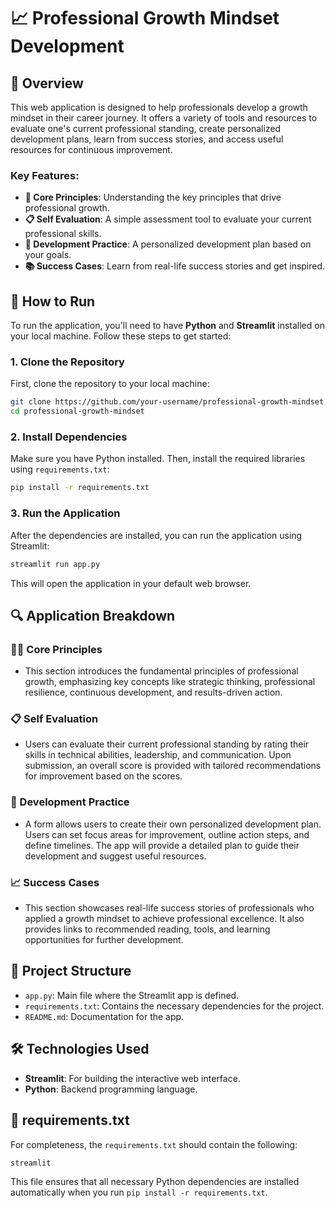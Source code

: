
# 📈 Professional Growth Mindset Development

## 🌟 Overview
This web application is designed to help professionals develop a growth mindset in their career journey. It offers a variety of tools and resources to evaluate one's current professional standing, create personalized development plans, learn from success stories, and access useful resources for continuous improvement.

### Key Features:
- **🧠 Core Principles**: Understanding the key principles that drive professional growth.
- **📋 Self Evaluation**: A simple assessment tool to evaluate your current professional skills.
- **💼 Development Practice**: A personalized development plan based on your goals.
- **📚 Success Cases**: Learn from real-life success stories and get inspired.

## 🚀 How to Run

To run the application, you'll need to have **Python** and **Streamlit** installed on your local machine. Follow these steps to get started:

### 1. Clone the Repository
First, clone the repository to your local machine:

```bash
git clone https://github.com/your-username/professional-growth-mindset.git
cd professional-growth-mindset
```

### 2. Install Dependencies
Make sure you have Python installed. Then, install the required libraries using `requirements.txt`:

```bash
pip install -r requirements.txt
```

### 3. Run the Application
After the dependencies are installed, you can run the application using Streamlit:

```bash
streamlit run app.py
```

This will open the application in your default web browser.

## 🔍 Application Breakdown

### **🧑‍🏫 Core Principles**
- This section introduces the fundamental principles of professional growth, emphasizing key concepts like strategic thinking, professional resilience, continuous development, and results-driven action.

### **📋 Self Evaluation**
- Users can evaluate their current professional standing by rating their skills in technical abilities, leadership, and communication. Upon submission, an overall score is provided with tailored recommendations for improvement based on the scores.

### **💼 Development Practice**
- A form allows users to create their own personalized development plan. Users can set focus areas for improvement, outline action steps, and define timelines. The app will provide a detailed plan to guide their development and suggest useful resources.

### **📈 Success Cases**
- This section showcases real-life success stories of professionals who applied a growth mindset to achieve professional excellence. It also provides links to recommended reading, tools, and learning opportunities for further development.

## 📁 Project Structure

- `app.py`: Main file where the Streamlit app is defined.
- `requirements.txt`: Contains the necessary dependencies for the project.
- `README.md`: Documentation for the app.

## 🛠 Technologies Used
- **Streamlit**: For building the interactive web interface.
- **Python**: Backend programming language.

## 📜 requirements.txt
For completeness, the `requirements.txt` should contain the following:

```
streamlit
```

This file ensures that all necessary Python dependencies are installed automatically when you run `pip install -r requirements.txt`.
